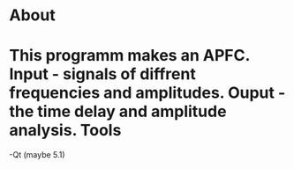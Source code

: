 About
=====
This programm makes an APFC. Input - signals of diffrent frequencies and amplitudes. Ouput - the time delay and amplitude analysis.
Tools
=====
-Qt (maybe 5.1)
